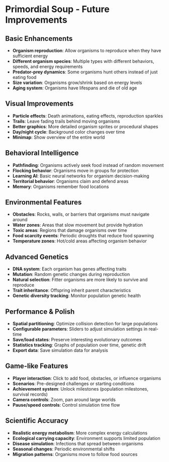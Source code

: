 # Primordial Soup - Future Improvements

## Basic Enhancements

- **Organism reproduction**: Allow organisms to reproduce when they have sufficient energy
- **Different organism species**: Multiple types with different behaviors, speeds, and energy requirements
- **Predator-prey dynamics**: Some organisms hunt others instead of just eating food
- **Size variation**: Organisms grow/shrink based on energy levels
- **Aging system**: Organisms have lifespans and die of old age

## Visual Improvements

- **Particle effects**: Death animations, eating effects, reproduction sparkles
- **Trails**: Leave fading trails behind moving organisms
- **Better graphics**: More detailed organism sprites or procedural shapes
- **Day/night cycle**: Background color changes over time
- **Minimap**: Show overview of the entire world

## Behavioral Intelligence

- **Pathfinding**: Organisms actively seek food instead of random movement
- **Flocking behavior**: Organisms move in groups for protection
- **Learning AI**: Basic neural networks for organism decision-making
- **Territorial behavior**: Organisms claim and defend areas
- **Memory**: Organisms remember food locations

## Environmental Features

- **Obstacles**: Rocks, walls, or barriers that organisms must navigate around
- **Water zones**: Areas that slow movement but provide hydration
- **Toxic areas**: Regions that damage organisms over time
- **Food scarcity events**: Periodic droughts that reduce food spawning
- **Temperature zones**: Hot/cold areas affecting organism behavior

## Advanced Genetics

- **DNA system**: Each organism has genes affecting traits
- **Mutation**: Random genetic changes during reproduction
- **Natural selection**: Fitter organisms are more likely to survive and reproduce
- **Trait inheritance**: Offspring inherit parent characteristics
- **Genetic diversity tracking**: Monitor population genetic health

## Performance & Polish

- **Spatial partitioning**: Optimize collision detection for large populations
- **Configurable parameters**: Sliders to adjust simulation settings in real-time
- **Save/load states**: Preserve interesting evolutionary outcomes
- **Statistics tracking**: Graphs of population over time, genetic drift
- **Export data**: Save simulation data for analysis

## Game-like Features

- **Player interaction**: Click to add food, obstacles, or influence organisms
- **Scenarios**: Pre-designed challenges or starting conditions
- **Achievement system**: Unlock milestones (population milestones, survival records)
- **Camera controls**: Zoom, pan around large worlds
- **Pause/speed controls**: Control simulation time flow

## Scientific Accuracy

- **Realistic energy metabolism**: More complex energy calculations
- **Ecological carrying capacity**: Environment supports limited population
- **Disease simulation**: Infections that spread between organisms
- **Seasonal changes**: Periodic environmental shifts
- **Migration patterns**: Organisms move to follow food sources
